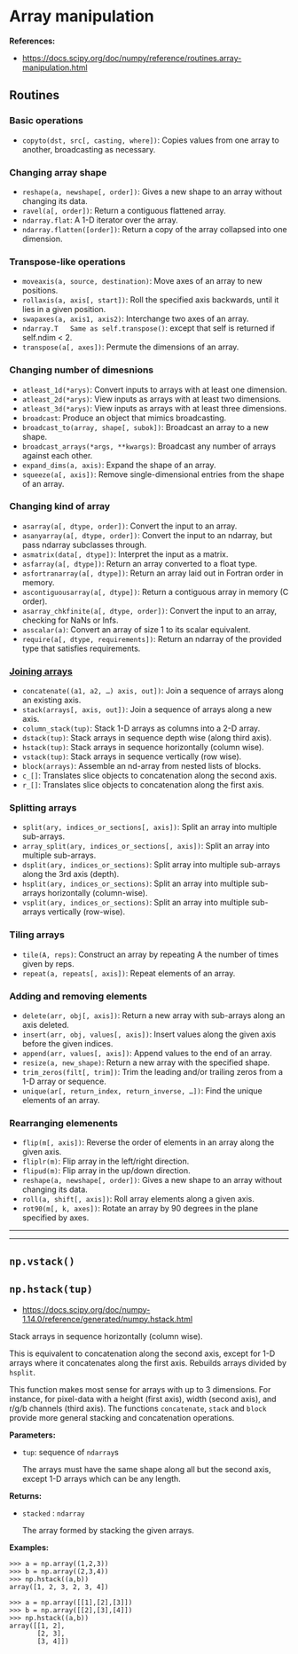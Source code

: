 # Array manipulation


**References:**
- https://docs.scipy.org/doc/numpy/reference/routines.array-manipulation.html


## Routines

### Basic operations

- `copyto(dst, src[, casting, where])`:  Copies values from one array to another, broadcasting as necessary.

### Changing array shape

- `reshape(a, newshape[, order])`: Gives a new shape to an array without changing its data.
- `ravel(a[, order])`: Return a contiguous flattened array.
- `ndarray.flat`:    A 1-D iterator over the array.
- `ndarray.flatten([order])`:  Return a copy of the array collapsed into one dimension.

### Transpose-like operations

- `moveaxis(a, source, destination)`: Move axes of an array to new positions.
- `rollaxis(a, axis[, start])`: Roll the specified axis backwards, until it lies in a given position.
- `swapaxes(a, axis1, axis2)`: Interchange two axes of an array.
- `ndarray.T   Same as self.transpose()`: except that self is returned if self.ndim < 2.
- `transpose(a[, axes])`: Permute the dimensions of an array.

### Changing number of dimesnions

- `atleast_1d(*arys)`: Convert inputs to arrays with at least one dimension.
- `atleast_2d(*arys)`: View inputs as arrays with at least two dimensions.
- `atleast_3d(*arys)`: View inputs as arrays with at least three dimensions.
- `broadcast`:   Produce an object that mimics broadcasting.
- `broadcast_to(array, shape[, subok])`: Broadcast an array to a new shape.
- `broadcast_arrays(*args, **kwargs)`: Broadcast any number of arrays against each other.
- `expand_dims(a, axis)`: Expand the shape of an array.
- `squeeze(a[, axis])`: Remove single-dimensional entries from the shape of an array.

### Changing kind of array

- `asarray(a[, dtype, order])`:           Convert the input to an array.
- `asanyarray(a[, dtype, order])`:        Convert the input to an ndarray, but pass ndarray subclasses through.
- `asmatrix(data[, dtype])`:              Interpret the input as a matrix.
- `asfarray(a[, dtype])`:                 Return an array converted to a float type.
- `asfortranarray(a[, dtype])`:           Return an array laid out in Fortran order in memory.
- `ascontiguousarray(a[, dtype])`:        Return a contiguous array in memory (C order).
- `asarray_chkfinite(a[, dtype, order])`: Convert the input to an array, checking for NaNs or Infs.
- `asscalar(a)`:                          Convert an array of size 1 to its scalar equivalent.
- `require(a[, dtype, requirements])`:    Return an ndarray of the provided type that satisfies requirements.

### [Joining arrays](./combining_arrays.md)

- `concatenate((a1, a2, …) axis, out])`:   Join a sequence of arrays along an existing axis.
- `stack(arrays[, axis, out])`: Join a sequence of arrays along a new axis.
- `column_stack(tup)`: Stack 1-D arrays as columns into a 2-D array.
- `dstack(tup)`: Stack arrays in sequence depth wise (along third axis).
- `hstack(tup)`: Stack arrays in sequence horizontally (column wise).
- `vstack(tup)`: Stack arrays in sequence vertically (row wise).
- `block(arrays)`: Assemble an nd-array from nested lists of blocks.
- `c_[]`: Translates slice objects to concatenation along the second axis.
- `r_[]`: Translates slice objects to concatenation along the first axis.

### Splitting arrays

- `split(ary, indices_or_sections[, axis])`: Split an array into multiple sub-arrays.
- `array_split(ary, indices_or_sections[, axis])`: Split an array into multiple sub-arrays.
- `dsplit(ary, indices_or_sections)`: Split array into multiple sub-arrays along the 3rd axis (depth).
- `hsplit(ary, indices_or_sections)`: Split an array into multiple sub-arrays horizontally (column-wise).
- `vsplit(ary, indices_or_sections)`: Split an array into multiple sub-arrays vertically (row-wise).


### Tiling arrays

- `tile(A, reps)`: Construct an array by repeating A the number of times given by reps.
- `repeat(a, repeats[, axis])`: Repeat elements of an array.

### Adding and removing elements

- `delete(arr, obj[, axis])`: Return a new array with sub-arrays along an axis deleted.
- `insert(arr, obj, values[, axis])`: Insert values along the given axis before the given indices.
- `append(arr, values[, axis])`: Append values to the end of an array.
- `resize(a, new_shape)`: Return a new array with the specified shape.
- `trim_zeros(filt[, trim])`: Trim the leading and/or trailing zeros from a 1-D array or sequence.
- `unique(ar[, return_index, return_inverse, …])`: Find the unique elements of an array.


### Rearranging elemenents


- `flip(m[, axis])`:                Reverse the order of elements in an array along the given axis.
- `fliplr(m)`:                      Flip array in the left/right direction.
- `flipud(m)`:                     Flip array in the up/down direction.
- `reshape(a, newshape[, order])`: Gives a new shape to an array without changing its data.
- `roll(a, shift[, axis])`:        Roll array elements along a given axis.
- `rot90(m[, k, axes])`:            Rotate an array by 90 degrees in the plane specified by axes.


----------------------------------------------------------

----------------------------------------------------------


## `np.vstack()`


## `np.hstack(tup)`

- https://docs.scipy.org/doc/numpy-1.14.0/reference/generated/numpy.hstack.html

Stack arrays in sequence horizontally (column wise).

This is equivalent to concatenation along the second axis, except for 1-D
arrays where it concatenates along the first axis. Rebuilds arrays divided by
`hsplit`.

This function makes most sense for arrays with up to 3 dimensions. For
instance, for pixel-data with a height (first axis), width (second axis), and
r/g/b channels (third axis). The functions `concatenate`, `stack` and `block` provide
more general stacking and concatenation operations.


**Parameters:**

- `tup`: sequence of `ndarray`s

	The arrays must have the same shape along all but the second axis, except
1-D arrays which can be any length.

**Returns:**

- `stacked` : `ndarray`

	The array formed by stacking the given arrays.


**Examples:**

~~~~
>>> a = np.array((1,2,3))
>>> b = np.array((2,3,4))
>>> np.hstack((a,b))
array([1, 2, 3, 2, 3, 4])
~~~~

~~~~
>>> a = np.array([[1],[2],[3]])
>>> b = np.array([[2],[3],[4]])
>>> np.hstack((a,b))
array([[1, 2],
       [2, 3],
       [3, 4]])
~~~~

